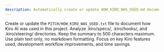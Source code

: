 ```yaml
---
description: Automatically create or update HOW_KIRO_WAS_USED.md documentation whenever .kiro configuration files are modified
---
```

Create or update the `PITCH/HOW_KIRO_WAS_USED.txt` file to document how Kiro AI was used in this project. Analyze .kiro/specs/, .kiro/hooks/, and .kiro/steering/ directories. Keep the summary to 500 characters maximum. Use plain text only, no markdown formatting. Focus on key Kiro features used, development workflow improvements, and time savings.